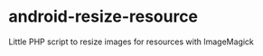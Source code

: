android-resize-resource
=======================

Little PHP script to resize images for resources with ImageMagick
